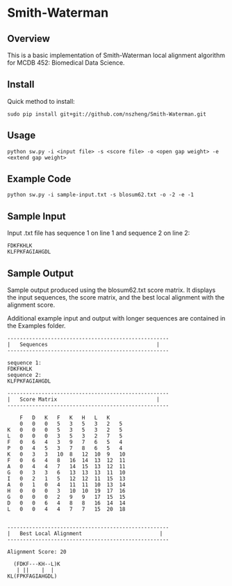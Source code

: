 # Smith-Waterman 

## Overview
This is a basic implementation of Smith-Waterman local alignment algorithm for MCDB 452: Biomedical Data Science.

## Install
Quick method to install:
    
    sudo pip install git+git://github.com/nszheng/Smith-Waterman.git
    
## Usage
    python sw.py -i <input file> -s <score file> -o <open gap weight> -e <extend gap weight>
    
## Example Code
    python sw.py -i sample-input.txt -s blosum62.txt -o -2 -e -1

## Sample Input
Input .txt file has sequence 1 on line 1 and sequence 2 on line 2:
```
FDKFKHLK
KLFPKFAGIAHGDL
```

## Sample Output
Sample output produced using the blosum62.txt score matrix. It displays the input sequences, the score matrix, and the best local alignment with the alignment score. 

Additional example input and output with longer sequences are contained in the Examples folder. 

```
----------------------------------------------------
|	Sequences                                   |
----------------------------------------------------

sequence 1:
FDKFKHLK
sequence 2:
KLFPKFAGIAHGDL

----------------------------------------------------
|	Score Matrix                                |
----------------------------------------------------

	F	D	K	F	K	H	L	K	
	0	0	0	5	3	5	3	2	5
K	0	0	0	5	3	5	3	2	5
L	0	0	0	3	5	3	2	7	5
F	0	6	4	3	9	7	6	5	4
P	0	4	5	3	7	8	6	5	4
K	0	3	3	10	8	12	10	9	10
F	0	6	4	8	16	14	13	12	11
A	0	4	4	7	14	15	13	12	11
G	0	3	3	6	13	13	13	11	10
I	0	2	1	5	12	12	11	15	13
A	0	1	0	4	11	11	10	13	14
H	0	0	0	3	10	10	19	17	16
G	0	0	0	2	9	9	17	15	15
D	0	0	6	4	8	8	16	14	14
L	0	0	4	4	7	7	15	20	18


----------------------------------------------------
|	Best Local Alignment                         |
----------------------------------------------------

Alignment Score: 20

  (FDKF---KH--L)K
   | ||    |  |
KL(FPKFAGIAHGDL)
```
